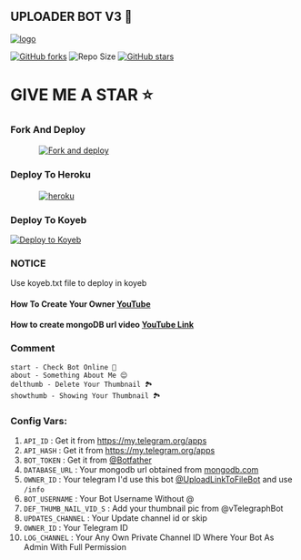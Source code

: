 ## UPLOADER BOT V3 🚀


[![logo](https://te.legra.ph/file/82c925ccc38606d837831.jpg)](https://telegram.dog/UploadLinkToFileBot)

[![GitHub forks](https://img.shields.io/github/forks/LISA-KOREA/UPLOADER-BOT-V3?&style=flat-square&logo=github)](https://github.com/LISA-KOREA/UPLOADER-BOT-V2/fork)
![Repo Size](https://img.shields.io/github/repo-size/LISA-KOREA/UPLOADER-BOT-V3?&style=flat-square&logo=github)
[![GitHub stars](https://img.shields.io/github/stars/LISA-KOREA/UPLOADER-BOT-V3?&style=flat-square&logo=github)](https://github.com/LISA-KOREA/UPLOADER-BOT-V2/stargazers)

  
# GIVE ME A STAR ⭐

### Fork And Deploy

  ㅤ ㅤ   ㅤ <a href="https://github.com/LISA-KOREA/UPLOADER-BOT-V3/fork"><img alt="Fork and deploy" src="https://img.shields.io/badge/-Fork%20And%20Deploy-black?style=for-the-badge&logo=github&logoColor=white"/></a> 

### Deploy To Heroku

  ㅤ ㅤ   ㅤ <a href="https://dashboard.heroku.com/new?template=https%3A%2F%2Fgithub.com%2FLISA-KOREA%2FUPLOADER-BOT-V3"><img alt="heroku" src="https://img.shields.io/badge/-Deploy%20To%20Heroku-purple?style=for-the-badge&logo=heroku&logoColor=white"/></a> 

### Deploy To Koyeb

[![Deploy to Koyeb](https://www.koyeb.com/static/images/deploy/button.svg)](https://app.koyeb.com/deploy?type=git&repository=github.com/LISA-KOREA/UPLOADER-BOT-V3&branch=Master&name=UPLOADER-BOT-V3)

### NOTICE

Use koyeb.txt file to deploy in koyeb

#### How To Create Your Owner [YouTube](https://github.com/LISA-KOREA/UPLOADER-BOT-V3)

#### How to create mongoDB url video [YouTube Link](https://youtu.be/VudXkbirhM8)


### Comment

```
start - Check Bot Online 🔔
about - Something About Me 😌
delthumb - Delete Your Thumbnail 🏞
showthumb - Showing Your Thumbnail 🏞
```


### Config Vars:

1. `API_ID` : Get it from https://my.telegram.org/apps 
2. `API_HASH` : Get it from https://my.telegram.org/apps
3. `BOT_TOKEN` : Get it from [@Botfather](https://t.me/botfather)
4. `DATABASE_URL` : Your mongodb url obtained from [mongodb.com](https://www.mongodb.com)
5. `OWNER_ID` : Your telegram I'd use this bot [@UploadLinkToFileBot](https://telegram.dog/UploadLinkToFileBot) and use `/info`
6. `BOT_USERNAME` : Your Bot Username Without @
7. `DEF_THUMB_NAIL_VID_S` : Add your thumbnail pic from @vTelegraphBot
8. `UPDATES_CHANNEL` : Your Update channel id or skip
9. `OWNER_ID` : Your Telegram ID
10. `LOG_CHANNEL` : Your Any Own Private Channel ID Where Your Bot As Admin With Full Permission
